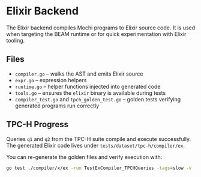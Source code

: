 # Elixir Backend

The Elixir backend compiles Mochi programs to Elixir source code. It is used when targeting the BEAM runtime or for quick experimentation with Elixir tooling.

## Files

- `compiler.go` – walks the AST and emits Elixir source
- `expr.go` – expression helpers
- `runtime.go` – helper functions injected into generated code
- `tools.go` – ensures the `elixir` binary is available during tests
- `compiler_test.go` and `tpch_golden_test.go` – golden tests verifying generated programs run correctly

## TPC-H Progress

Queries `q1` and `q2` from the TPC-H suite compile and execute successfully.
The generated Elixir code lives under `tests/dataset/tpc-h/compiler/ex`.

You can re-generate the golden files and verify execution with:

```bash
go test ./compiler/x/ex -run TestExCompiler_TPCHQueries -tags=slow -v
```
